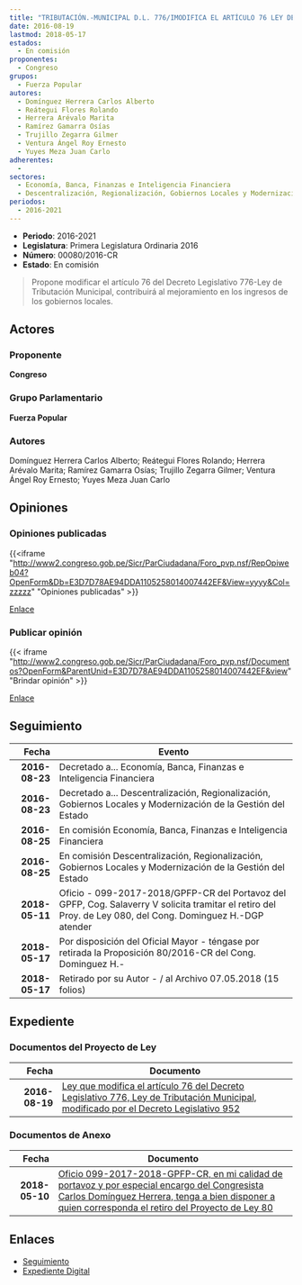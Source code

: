 ```yaml
---
title: "TRIBUTACIÓN.-MUNICIPAL D.L. 776/IMODIFICA EL ARTÍCULO 76 LEY DE..."
date: 2016-08-19
lastmod: 2018-05-17
estados: 
  - En comisión
proponentes: 
  - Congreso
grupos: 
  - Fuerza Popular
autores: 
  - Domínguez Herrera Carlos Alberto
  - Reátegui Flores Rolando
  - Herrera Arévalo Marita
  - Ramírez Gamarra Osías
  - Trujillo Zegarra Gilmer
  - Ventura Ángel Roy Ernesto
  - Yuyes Meza Juan Carlo
adherentes: 
  - 
sectores: 
  - Economía, Banca, Finanzas e Inteligencia Financiera
  - Descentralización, Regionalización, Gobiernos Locales y Modernización de la Gestión del Estado
periodos: 
  - 2016-2021
---
```


- **Periodo**: 2016-2021
- **Legislatura**: Primera Legislatura Ordinaria 2016
- **Número**: 00080/2016-CR
- **Estado**: En comisión

> Propone modificar el artículo 76 del Decreto Legislativo 776-Ley de Tributación Municipal, contribuirá al mejoramiento en los ingresos de los gobiernos locales.


## Actores

### Proponente

**Congreso**

### Grupo Parlamentario

**Fuerza Popular**

### Autores

Domínguez Herrera Carlos Alberto; Reátegui Flores Rolando; Herrera Arévalo Marita; Ramírez Gamarra Osías; Trujillo Zegarra Gilmer; Ventura Ángel Roy Ernesto; Yuyes Meza Juan Carlo


## Opiniones

### Opiniones publicadas

{{<iframe "http://www2.congreso.gob.pe/Sicr/ParCiudadana/Foro_pvp.nsf/RepOpiweb04?OpenForm&Db=E3D7D78AE94DDA1105258014007442EF&View=yyyy&Col=zzzzz" "Opiniones publicadas" >}}

[Enlace](http://www2.congreso.gob.pe/Sicr/ParCiudadana/Foro_pvp.nsf/RepOpiweb04?OpenForm&Db=E3D7D78AE94DDA1105258014007442EF&View=yyyy&Col=zzzzz)
### Publicar opinión

{{< iframe "http://www2.congreso.gob.pe/Sicr/ParCiudadana/Foro_pvp.nsf/Documentos?OpenForm&ParentUnid=E3D7D78AE94DDA1105258014007442EF&view" "Brindar opinión" >}}

[Enlace](http://www2.congreso.gob.pe/Sicr/ParCiudadana/Foro_pvp.nsf/Documentos?OpenForm&ParentUnid=E3D7D78AE94DDA1105258014007442EF&view)

## Seguimiento

| Fecha | Evento |
|------:|--------|
| **2016-08-23** | Decretado a... Economía, Banca, Finanzas e Inteligencia Financiera|
| **2016-08-23** | Decretado a... Descentralización, Regionalización, Gobiernos Locales y Modernización de la Gestión del Estado|
| **2016-08-25** | En comisión Economía, Banca, Finanzas e Inteligencia Financiera|
| **2016-08-25** | En comisión Descentralización, Regionalización, Gobiernos Locales y Modernización de la Gestión del Estado|
| **2018-05-11** | Oficio - 099-2017-2018/GPFP-CR del Portavoz del GPFP, Cog. Salaverry V solicita tramitar el retiro del Proy. de Ley 080, del Cong. Dominguez H.-DGP atender|
| **2018-05-17** | Por disposición del Oficial Mayor - téngase por retirada la Proposición 80/2016-CR del Cong. Dominguez H.-|
| **2018-05-17** | Retirado por su Autor - / al Archivo 07.05.2018 (15 folios)|


## Expediente


### Documentos del Proyecto de Ley

| Fecha | Documento |
|------:|--------|
| **2016-08-19** | [Ley que modifica el artículo 76 del Decreto Legislativo 776, Ley de Tributación Municipal, modificado por el Decreto Legislativo 952](http://www.leyes.congreso.gob.pe/Documentos/2016_2021/Proyectos_de_Ley_y_de_Resoluciones_Legislativas/PL00080_20160819.pdf) |

### Documentos de Anexo

| Fecha | Documento |
|------:|--------|
| **2018-05-10** | [Oficio 099-2017-2018-GPFP-CR, en mi calidad de portavoz y por especial encargo del Congresista Carlos Domínguez Herrera, tenga a bien disponer a quien corresponda el retiro del Proyecto de Ley 80](http://www.leyes.congreso.gob.pe/Documentos/2016_2021/Retiro_de_Proyecto/OFICIO-099-2017-2018-GPFP-CR.pdf) |

## Enlaces 

- [Seguimiento](http://www2.congreso.gob.pe/Sicr/TraDocEstProc/CLProLey2016.nsf/f7fff46988ca05b1052578e100829cc7/4d640d8e958c7abe0525801400795688?OpenDocument)
- [Expediente Digital](http://www2.congreso.gob.pe/Sicr/TraDocEstProc/CLProLey2016.nsf/f7fff46988ca05b1052578e100829cc7/4d640d8e958c7abe0525801400795688?OpenDocument&Click=05257FB7005EB655.eb71d0cf91d8294e05256cdf006b5706/$Body/0.1C6C)
